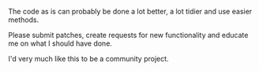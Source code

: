 The code as is can probably be done a lot better, a lot tidier and use easier methods.

Please submit patches, create requests for new functionality and educate me on what I should have done.

I'd very much like this to be a community project.